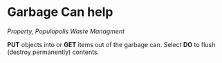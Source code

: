 # Garbage Can help

*Property, Populopolis Waste Managment*

**PUT** objects into or **GET** items out of the garbage can.
Select **DO** to flush (destroy permanently) contents.
